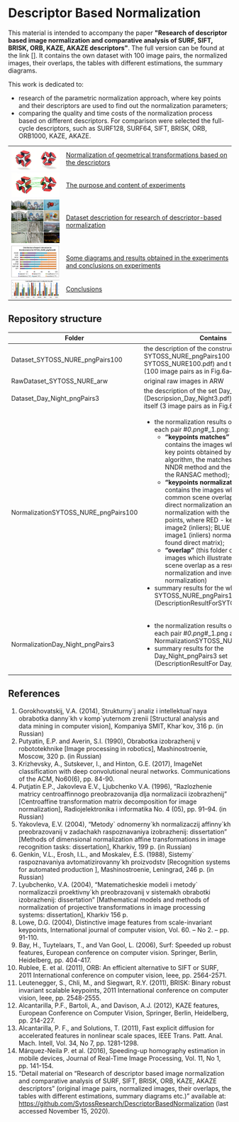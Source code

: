 <h1>Descriptor Based Normalization</h1>

This material is intended to accompany the paper **"Research of descriptor based image normalization and comparative analysis of SURF, SIFT, BRISK, ORB, KAZE, AKAZE descriptors"**. The full version can be found at the link [].
It contains the own dataset with 100 image pairs, the normalized images, their overlaps, the tables with different estimations, the summary diagrams.

This work is dedicated to:
* research of the parametric normalization approach, where key points and their descriptors are used to find out the normalization parameters;
* comparing the quality and time costs of the normalization process based on different descriptors. For comparison were selected the full-cycle descriptors, such as SURF128, SURF64, SIFT, BRISK, ORB, ORB1000, KAZE, AKAZE.

<table align="center">
  <tr>
    <td align="center"><img src="/doc/images/normalization_keypoints.jpg" width="200" align="center"></td>
    <td align="left"><a href="https://github.com/SytossResearch/DescriptorBasedNormalization/blob/master/doc/Normalization%20of%20geometrical%20transformations%20based%20on%20the%20descriptors.md#normalization-of-geometrical-transformations-based-on-the-descriptors">Normalization of geometrical transformations based on the descriptors</a></td>
  </tr>
  <tr></tr>
  <tr>
    <td align="center"><img src="/doc/images/normalization_matches.jpg" width="200"  align="center"></td>
    <td align="left"><a href="https://github.com/SytossResearch/DescriptorBasedNormalization/blob/master/doc/The%20purpose%20and%20content%20of%20experiments.md#the-purpose-and-content-of-experiments">The purpose and content of experiments</a></td>
  </tr>
  <tr></tr>
  <tr>
    <td align="center"><img src="/doc/images/dataset.png" width="200"  align="center"></td>
    <td align="left"><a href="https://github.com/SytossResearch/DescriptorBasedNormalization/blob/master/doc/Dataset%20description%20for%20research%20of%20descriptor-based%20normalization.md#dataset-description-for-research-of-descriptor-based-normalization">Dataset description for research of descriptor-based normalization</a></td>
  </tr>
  <tr></tr>
  <tr>
    <td align="center"><img src="/doc/images/expert_rates_diagram.png" width="200"  align="center"></td>
    <td align="left"><a href="https://github.com/SytossResearch/DescriptorBasedNormalization/blob/master/doc/Some%20diagrams%20and%20results%20obtained%20in%20the%20experiments%20and%20conclusions%20on%20experiments.md#some-diagrams-and-results-obtained-in-the-experiments-and-conclusions-on-experiments">Some diagrams and results obtained in the experiments and conclusions on experiments</a></td>
  </tr>
  <tr></tr>
  <tr>
    <td align="center"><img src="/doc/images/conclutions.png" width="200"  align="center"></td>
    <td align="left"><a href="https://github.com/SytossResearch/DescriptorBasedNormalization/blob/master/doc/Conclusions.md#conclusions">Conclusions</a></td>
  </tr>
</table>

<h2>Repository structure</h2>

|Folder | Contains|
--- | --- 
| Dataset_SYTOSS_NURE_pngPairs100     | the description of the constructed dataset SYTOSS_NURE_pngPairs100 (Description SYTOSS_NURE100.pdf) and the dataset itself (100 image pairs as in Fig.6a–e)    
| RawDataset_SYTOSS_NURE_arw     | original raw images in ARW  
| Dataset_Day_Night_pngPairs3  | the description of the set Day_Night_pngPairs3 (Descripsion_Day_Night3.pdf) and this set itself (3 image pairs as in Fig.6f)     
| NormalizationSYTOSS_NURE_pngPairs100 | <ul> <li> the normalization results on each step for each pair  #_0.png_#_1.png:  <ul><li>**“keypoints matches”** (this folder contains the images which illustrate the key points obtained by each descriptor algorithm, the matches found with the NNDR method and the inliers found with the RANSAC method);</li> <li>**“keypoints normalization”** (this folder contains the images which illustrate the common scene overlap as a result of direct normalization and inverse normalization with the displayed key points, where RED -  key points of image2 (inliers); BLUE - key points of image1 (inliers) normalized with the found direct matrix);</li> <li>**“overlap”** (this folder contains the images which illustrate the common scene overlap as a result of direct normalization and inverse normalization)</li> </li> </ul> <li> summary results for the whole dataset  SYTOSS_NURE_pngPairs100  and all sets (DescriptionResultForSYTOSS_NURE.pdf)</li> </ul>
| NormalizationDay_Night_pngPairs3 |  <ul><li>the normalization results on each step for each pair  #_0.png_#_1.png as for NormalizationSYTOSS_NURE_pngPairs100;</li> <li>summary results for the Day_Night_pngPairs3 set  (DescriptionResultFor Day_Night.pdf)</li></ul>

<h2>References</h2>

1.	Gorokhovatskij, V.A. (2014), Strukturny\`j analiz i intellektual\`naya obrabotka danny\`kh v komp\`yuternom zrenii [Structural analysis and data mining in computer vision], Kompaniya SMIT, Khar\`kov, 316 p. (in Russian)
2.	Putyatin, E.P. and Averin, S.I. (1990), Obrabotka izobrazhenij v robototekhnike [Image processing in robotics], Mashinostroenie, Moscow, 320 p. (in Russian)
3.	Krizhevsky, A., Sutskever, I., and Hinton, G.E. (2017), ImageNet classification with deep convolutional neural networks. Communications of the ACM, No60(6), pp. 84-90. 
4.	Putjatin E.P., Jakovleva E.V., Ljubchenko V.A. (1996), “Razlozhenie matricy centroaffinnogo preobrazovanija dlja normalizacii izobrazhenij” [Centroaffine transformation matrix decomposition for image normalization], Radiojelektronika i informatika No. 4 (05), pp. 91–94. (in Russian)
5.	Yakovleva, E.V. (2004), “Metody\` odnomerny\`kh normalizaczij affinny\`kh preobrazovanij v zadachakh raspoznavaniya izobrazhenij: dissertation” [Methods of dimensional normalization affine transformations in image recognition tasks: dissertation], Kharkiv, 199 p. (in Russian)
6.	Genkin, V.L., Erosh, I.L., and Moskalev, E.S. (1988), Sistemy\` raspoznavaniya avtomatizirovanny\`kh proizvodstv [Recognition systems for automated production ], Mashinostroenie, Leningrad, 246 p. (in Russian)
7.	Lyubchenko, V.A. (2004), “Matematicheskie modeli i metody\` normalizaczii proektivny\`kh preobrazovanij v sistemakh obrabotki izobrazhenij: dissertation” [Mathematical models and methods of normalization of projective transformations in image processing systems: dissertation], Kharkiv 156 p.  
8.	Lowe, D.G. (2004), Distinctive image features from scale-invariant keypoints, International journal of computer vision, Vol. 60. – No 2. – pp. 91-110.
9.	Bay, H., Tuytelaars, T., and Van Gool, L. (2006), Surf: Speeded up robust features, European conference on computer vision. Springer, Berlin, Heidelberg, pp. 404-417. 
10.	Rublee, E. et al. (2011), ORB: An efficient alternative to SIFT or SURF, 2011 International conference on computer vision, Ieee, pp. 2564-2571. 
11.	Leutenegger, S., Chli, M., and Siegwart, R.Y. (2011), BRISK: Binary robust invariant scalable keypoints, 2011 International conference on computer vision, Ieee, pp. 2548-2555. 
12.	Alcantarilla, P.F., Bartoli, A., and Davison, A.J. (2012), KAZE features, European Conference on Computer Vision, Springer, Berlin, Heidelberg, pp. 214-227. 
13.	Alcantarilla, P. F., and Solutions, T. (2011), Fast explicit diffusion for accelerated features in nonlinear scale spaces, IEEE Trans. Patt. Anal. Mach. Intell, Vol. 34, No 7, pp. 1281-1298. 
14.	Márquez-Neila P. et al. (2016), Speeding-up homography estimation in mobile devices, Journal of Real-Time Image Processing, Vol. 11, No 1, pp. 141-154.
15.	“Detail material on “Research of descriptor based image normalization and comparative analysis of SURF, SIFT, BRISK, ORB, KAZE, AKAZE descriptors” (original image pairs, normalized images, their overlaps, the tables with different estimations, summary diagrams etc.)” available at: https://github.com/SytossResearch/DescriptorBasedNormalization (last accessed November 15, 2020).
